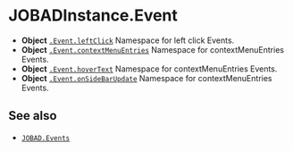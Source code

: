 # JOBADInstance.Event

* **Object** [`.Event.leftClick`](leftClick.md) Namespace for left click Events. 
* **Object** [`.Event.contextMenuEntries`](contextMenuEntries.md) Namespace for contextMenuEntries Events. 
* **Object** [`.Event.hoverText`](hoverText.md) Namespace for contextMenuEntries Events. 
* **Object** [`.Event.onSideBarUpdate`](onSideBarUpdate.md) Namespace for contextMenuEntries Events. 

## See also

* [`JOBAD.Events`](../../JOBAD.Events/index.md)
